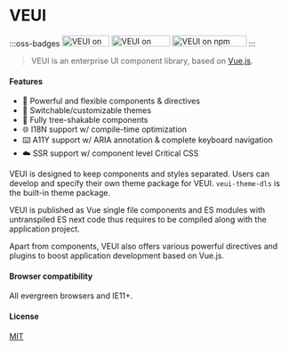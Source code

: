 # VEUI

:::oss-badges
[<img alt="VEUI on GitHub" src="https://badgen.net/badge/-/VEUI?label=GitHub" width="85.2" height="20">](https://github.com/ecomfe/veui) [<img alt="VEUI on CircleCI" src="https://badgen.net/circleci/github/ecomfe/veui?label=CircleCI" width="105.1" height="20">](https://circleci.com/gh/ecomfe/veui) [<img alt="VEUI on npm" src="https://badgen.net/npm/v/veui" width="133.5" height="20">](https://www.npmjs.com/package/veui)
:::

> VEUI is an enterprise UI component library, based on [Vue.js](https://vuejs.org).

#### Features

* 🤘 Powerful and flexible components & directives
* 💅 Switchable/customizable themes
* 🌲 Fully tree-shakable components
* 🌐 I18N support w/ compile-time optimization
* ⌨️ A11Y support w/ ARIA annotation & complete keyboard navigation
* ☁️ SSR support w/ component level Critical CSS

VEUI is designed to keep components and styles separated. Users can develop and specify their own theme package for VEUI. `veui-theme-dls` is the built-in theme package.

VEUI is published as Vue single file components and ES modules with untranspiled ES next code thus requires to be compiled along with the application project.

Apart from components, VEUI also offers various powerful directives and plugins to boost application development based on Vue.js.

#### Browser compatibility

All evergreen browsers and IE11+.

#### License

[MIT](https://github.com/ecomfe/veui/blob/dev/LICENSE)
